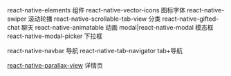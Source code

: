 react-native-elements 组件
react-native-vector-icons 图标字体
react-native-swiper 滚动轮播
react-native-scrollable-tab-view 分类
react-native-gifted-chat 聊天
react-native-animatable 动画
modal|react-native-modal 模态框
react-native-modal-picker 下拉框

react-native-navbar 导航
react-native-tab-navigator tab+导航

[react-native-parallax-view](https://github.com/lelandrichardson/react-native-parallax-view) 详情页